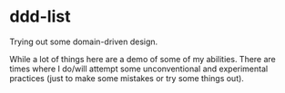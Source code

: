 # ddd-list
Trying out some domain-driven design.

While a lot of things here are a demo of some of my abilities. 
There are times where I do/will attempt some unconventional and experimental practices (just to make some mistakes or try some things out).